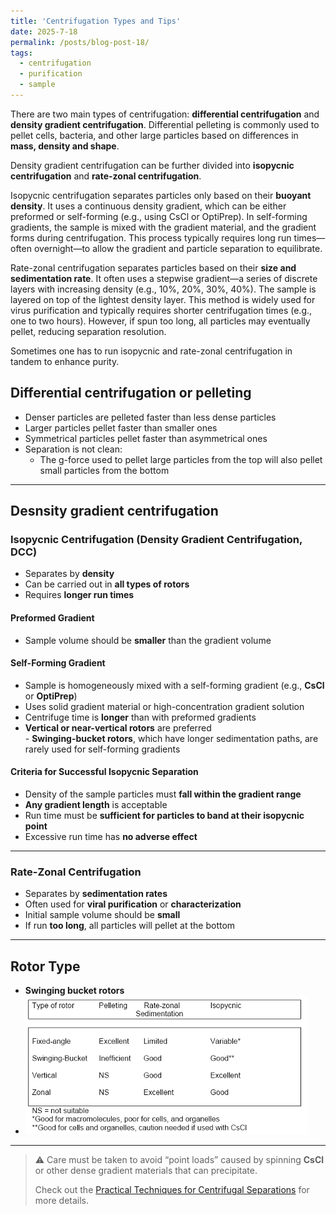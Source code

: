 ```yaml
---
title: 'Centrifugation Types and Tips'
date: 2025-7-18
permalink: /posts/blog-post-18/
tags:
  - centrifugation
  - purification
  - sample
---
```


There are two main types of centrifugation: **differential centrifugation** and **density gradient centrifugation**. Differential pelleting is commonly used to pellet cells, bacteria, and other large particles based on differences in **mass, density and shape**.  

Density gradient centrifugation can be further divided into **isopycnic centrifugation** and **rate-zonal centrifugation**.  

Isopycnic centrifugation separates particles only based on their **buoyant density**. It uses a continuous density gradient, which can be either preformed or self-forming (e.g., using CsCl or OptiPrep). In self-forming gradients, the sample is mixed with the gradient material, and the gradient forms during centrifugation. This process typically requires long run times—often overnight—to allow the gradient and particle separation to equilibrate.  

Rate-zonal centrifugation separates particles based on their **size and sedimentation rate**. It often uses a stepwise gradient—a series of discrete layers with increasing density (e.g., 10%, 20%, 30%, 40%). The sample is layered on top of the lightest density layer. This method is widely used for virus purification and typically requires shorter centrifugation times (e.g., one to two hours). However, if spun too long, all particles may eventually pellet, reducing separation resolution.

Sometimes one has to run isopycnic and rate-zonal centrifugation in tandem to enhance purity.   

## Differential centrifugation or pelleting

- Denser particles are pelleted faster than less dense particles  
- Larger particles pellet faster than smaller ones  
- Symmetrical particles pellet faster than asymmetrical ones  
- Separation is not clean:  
  - The g-force used to pellet large particles from the top will also pellet small particles from the bottom  

---

## Desnsity gradient centrifugation

### Isopycnic Centrifugation (Density Gradient Centrifugation, DCC)

- Separates by **density**  
- Can be carried out in **all types of rotors**  
- Requires **longer run times**

#### Preformed Gradient
  
- Sample volume should be **smaller** than the gradient volume  
    
#### Self-Forming Gradient    

- Sample is homogeneously mixed with a self-forming gradient (e.g., **CsCl** or **OptiPrep**)    
- Uses solid gradient material or high-concentration gradient solution    
- Centrifuge time is **longer** than with preformed gradients  
- **Vertical or near-vertical rotors** are preferred  
            - **Swinging-bucket rotors**, which have longer sedimentation paths, are rarely used for self-forming gradients    

#### Criteria for Successful Isopycnic Separation

- Density of the sample particles must **fall within the gradient range**  
- **Any gradient length** is acceptable  
- Run time must be **sufficient for particles to band at their isopycnic point**  
- Excessive run time has **no adverse effect**

---

### Rate-Zonal Centrifugation

- Separates by **sedimentation rates**  
- Often used for **viral purification** or **characterization**  
- Initial sample volume should be **small**  
- If run **too long**, all particles will pellet at the bottom

---

## Rotor Type

- **Swinging bucket rotors**
- ![rotor types](/images/rotors.png)

---

> ⚠️ Care must be taken to avoid “point loads” caused by spinning **CsCl** or other dense gradient materials that can precipitate.
>
> Check out the [Practical Techniques for Centrifugal Separations](/files/Practical-Techniques-for-Centrifugal-Separations.pdf) for more details.
